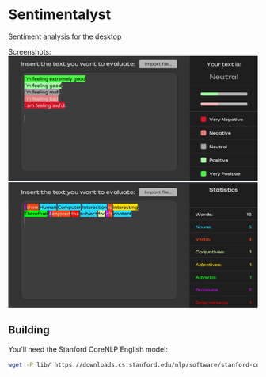 # Sentimentalyst
Sentiment analysis for the desktop  

Screenshots:  
![1](src/main/resources/ui/sentimentalyst/assets/sentiment.png "Sentiment Analysis")
![2](src/main/resources/ui/sentimentalyst/assets/pos.png "Parts of Speech")


## Building
You'll need the Stanford CoreNLP English model:
```bash
wget -P lib/ https://downloads.cs.stanford.edu/nlp/software/stanford-corenlp-models-current.jar
```
